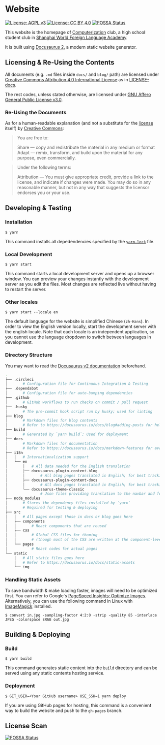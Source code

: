 # Website

[![License: AGPL v3](https://img.shields.io/badge/License-AGPL%20v3-blue.svg)](https://www.gnu.org/licenses/agpl-3.0)
[![License: CC BY 4.0](https://img.shields.io/badge/License-CC%20BY%204.0-lightgrey.svg)](https://creativecommons.org/licenses/by/4.0/)
[![FOSSA Status](https://app.fossa.io/api/projects/git%2Bgithub.com%2FComputerization%2Fdocusaurus.svg?type=shield)](https://app.fossa.io/projects/git%2Bgithub.com%2FComputerization%2Fdocusaurus?ref=badge_shield)

This website is the homepage of [Computerization](https://github.com/Computerization) club, a high school student club in [Shanghai World Foreign Language Academy](http://www.wflms.cn).

It is built using [Docusaurus 2](https://docusaurus.io/), a modern static website generator.

## Licensing & Re-Using the Contents

All documents (e.g. `.md` files inside `docs/` and `blog/` path) are licensed under [Creative Commons Attribution 4.0 International License](http://creativecommons.org/licenses/by/4.0/) as in [LICENSE-docs](/LICENSE-docs).

The rest codes, unless stated otherwise, are licensed under [GNU Affero General Public License v3.0](/LICENSE).

### Re-Using the Documents

As for a human-readable explanation (and not a substitute for the [license](/LICENSE-docs) itself) by [Creative Commons](https://creativecommons.org/licenses/by/4.0/):

> You are free to:
>
> Share — copy and redistribute the material in any medium or format  
> Adapt — remix, transform, and build upon the material for any purpose, even commercially.

> Under the following terms:
>
> Attribution — You must give appropriate credit, provide a link to the license, and indicate if changes were made. You may do so in any reasonable manner, but not in any way that suggests the licensor endorses you or your use.

## Developing & Testing

### Installation

```shell
$ yarn
```

This command installs all depedendencies specified by the [`yarn.lock`](/yarn.lock) file.

### Local Development

```shell
$ yarn start
```

This command starts a local development server and opens up a browser window. You can preview your changes instantly with the development server as you edit the files. Most changes are reflected live without having to restart the server.

### Other locales

```shell
$ yarn start --locale en
```

The default language for the website is simplified Chinese (`zh-Hans`). In order to view the English version locally, start the development server with the english locale. Note that each locale is an independent application, so you cannot use the language dropdown to switch between languages in development.

### Directory Structure

You may want to read the [Docusaurus v2 documentation](https://docusaurus.io/) beforehand.

```bash
.
├── .circleci
│       # Configuration file for Continuous Integration & Testing
├── .dependabot
│       # Configuration file for auto-bumping dependencies
├── .github
│       # GitHub workflows to run checks on commit / pull request
├── .husky
│       # The pre-commit hook script run by husky; used for linting
├── blog
│       # Markdown files for blog contents
│       # Refer to https://docusaurus.io/docs/blog#adding-posts for help
├── build
│       # Generated by `yarn build`; Used for deployment
├── docs
│       # Markdown files for documentation
│       # Refer to https://docusaurus.io/docs/markdown-features for available features
├── i18n
│   │   # Internationalization support
│   └── en
│       │   # All data needed for the English translation
│       ├── docusaurus-plugin-content-blog
│       │       # All blog pages translated in English; for best tracking, the directory structure should be the same as /blog/
│       ├── docusaurus-plugin-content-docs
│       │       # All docs pages translated in English; for best tracking, the directory structure should be the same as /docs/
│       └── docusaurus-theme-classic
│               # Json files providing translation to the navbar and footer
├── node_modules
│       # Stores the dependency files installed by `yarn`
│       # Required for testing & deploying
├── src
│   │   # All pages except those in docs or blog goes here
│   ├── components
│   │       # React components that are reused
│   ├── css
│   │       # Global CSS files for theming
│   │       # (though most of the CSS are written at the component-level)
│   └── pages
│           # React codes for actual pages
└── static
    │   # All static files goes here
    │   # Refer to https://docusaurus.io/docs/static-assets
    └── img
```

### Handling Static Assets

To save bandwidth & make loading faster, images will need to be optimized first. You can refer to Google's [PageSpeed Insights: Optimize Images](https://developers.google.com/speed/docs/insights/OptimizeImages). Alternatively, you can use the following command in Linux with [ImageMagick](https://imagemagick.org/index.php) installed.

```shell
$ convert in.jpg -sampling-factor 4:2:0 -strip -quality 85 -interlace JPEG -colorspace sRGB out.jpg
```

## Building & Deploying

### Build

```
$ yarn build
```

This command generates static content into the `build` directory and can be served using any static contents hosting service.

### Deployment

```
$ GIT_USER=<Your GitHub username> USE_SSH=1 yarn deploy
```

If you are using GitHub pages for hosting, this command is a convenient way to build the website and push to the `gh-pages` branch.

## License Scan

[![FOSSA Status](https://app.fossa.io/api/projects/git%2Bgithub.com%2FComputerization%2Fdocusaurus.svg?type=large)](https://app.fossa.io/projects/git%2Bgithub.com%2FComputerization%2Fdocusaurus?ref=badge_large)
